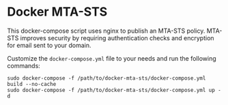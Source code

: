 # Docker MTA-STS

This docker-compose script uses nginx to publish an MTA-STS policy. MTA-STS improves security by requiring authentication checks and encryption for email sent to your domain.

Customize the `docker-compose.yml` file to your needs and run the following commands:

```shell
sudo docker-compose -f /path/to/docker-mta-sts/docker-compose.yml build --no-cache
sudo docker-compose -f /path/to/docker-mta-sts/docker-compose.yml up -d
```
